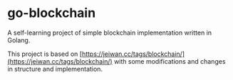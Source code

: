 # go-blockchain

A self-learning project of simple blockchain implementation written in Golang.

This project is based on [https://jeiwan.cc/tags/blockchain/](https://jeiwan.cc/tags/blockchain/) with some modifications and changes in structure and implementation.
